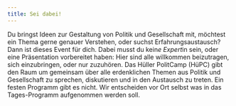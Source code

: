 ```yaml
---
title: Sei dabei!
---
```

Du bringst Ideen zur Gestaltung von Politik und Gesellschaft mit, möchtest ein Thema gerne genauer Verstehen, oder suchst Erfahrungsaustausch? Dann ist dieses Event für dich. Dabei musst du kein*e Expert*in sein, oder eine Präsentation vorbereitet haben: Hier sind alle willkommen beizutragen, sich einzubringen, oder nur zuzuhören.
Das Hüller PolitCamp (HüPC) gibt den Raum um gemeinsam über alle erdenklichen Themen aus Politik und Gesellschaft zu sprechen, diskutieren und in den Austausch zu treten.
Ein festen Programm gibt es nicht. Wir entscheiden vor Ort selbst was in das Tages-Programm aufgenommen werden soll.